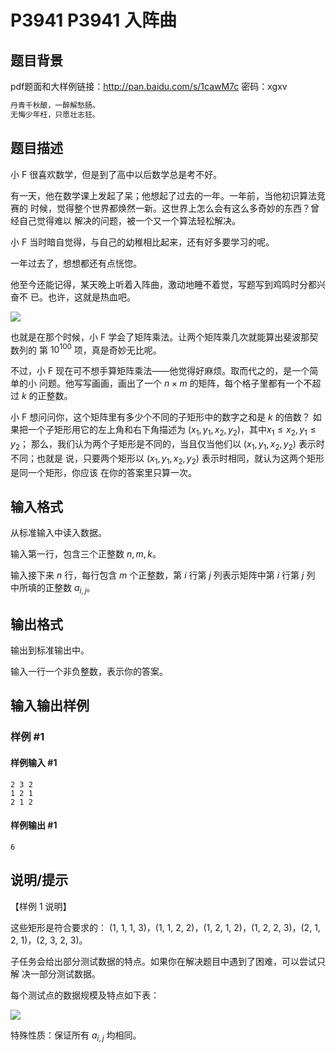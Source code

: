 # P3941 P3941 入阵曲

## 题目背景

pdf题面和大样例链接：http://pan.baidu.com/s/1cawM7c 密码：xgxv

```cpp
丹青千秋酿，一醉解愁肠。 
无悔少年枉，只愿壮志狂。 
```

## 题目描述

 
小 F 很喜欢数学，但是到了高中以后数学总是考不好。

有一天，他在数学课上发起了呆；他想起了过去的一年。一年前，当他初识算法竞赛的 时候，觉得整个世界都焕然一新。这世界上怎么会有这么多奇妙的东西？曾经自己觉得难以 解决的问题，被一个又一个算法轻松解决。

小 F 当时暗自觉得，与自己的幼稚相比起来，还有好多要学习的呢。

一年过去了，想想都还有点恍惚。

他至今还能记得，某天晚上听着入阵曲，激动地睡不着觉，写题写到鸡鸣时分都兴奋不 已。也许，这就是热血吧。


 
  ![](https://cdn.luogu.com.cn/upload/pic/9810.png) 

也就是在那个时候，小 F 学会了矩阵乘法。让两个矩阵乘几次就能算出斐波那契数列的 第 $10^{100}$ 项，真是奇妙无比呢。

不过，小 F 现在可不想手算矩阵乘法——他觉得好麻烦。取而代之的，是一个简单的小 问题。他写写画画，画出了一个 $n \times m$ 的矩阵，每个格子里都有一个不超过 $k$ 的正整数。

小 F 想问问你，这个矩阵里有多少个不同的子矩形中的数字之和是 $k$ 的倍数？ 如果把一个子矩形用它的左上角和右下角描述为 $(x_1,y_1,x_2,y_2)$，其中$x_1 \le x_2,y_1 \le y_2$； 那么，我们认为两个子矩形是不同的，当且仅当他们以 $(x_1,y_1,x_2,y_2)$ 表示时不同；也就是 说，只要两个矩形以 $(x_1,y_1,x_2,y_2)$ 表示时相同，就认为这两个矩形是同一个矩形，你应该 在你的答案里只算一次。


## 输入格式

从标准输入中读入数据。

输入第一行，包含三个正整数 $n,m,k$。

输入接下来 $n$ 行，每行包含 $m$ 个正整数，第 $i$ 行第 $j$ 列表示矩阵中第 $i$ 行第 $j$ 列 中所填的正整数 $a_{i,j}$。


## 输出格式

输出到标准输出中。

输入一行一个非负整数，表示你的答案。


## 输入输出样例

### 样例 #1

#### 样例输入 #1

```
2 3 2 
1 2 1 
2 1 2
```

#### 样例输出 #1

```
6
```

## 说明/提示

【样例 1 说明】

这些矩形是符合要求的： (1, 1, 1, 3)，(1, 1, 2, 2)，(1, 2, 1, 2)，(1, 2, 2, 3)，(2, 1, 2, 1)，(2, 3, 2, 3)。


子任务会给出部分测试数据的特点。如果你在解决题目中遇到了困难，可以尝试只解 决一部分测试数据。

每个测试点的数据规模及特点如下表：

 
  ![](https://cdn.luogu.com.cn/upload/pic/9811.png) 

特殊性质：保证所有 $a_{i,j}$ 均相同。

